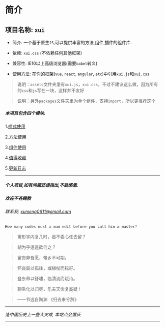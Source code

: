 <link rel="stylesheet" type="text/css" href="./assets/xui.css">
<script type="text/javascript" src="./assets/xui.js"></script>

# 简介

## 项目名称: `xui`

* 简介: 一个基于原生`JS`,可以提供丰富的方法,组件,插件的组件库.

* 依赖: `xui.css` (不依赖任何其他框架)

* 兼容性: IE10以上高级浏览器(需要`babel`转义)

* 使用方法: 在你的框架(`vue`, `react`, `angular`, `etc`)中引用`xui.js`和`xui.css`

>说明：`assets`文件夹里有`xui.js`，`xui.css`，不过不建议这么做，因为所有的`css`和`js`写在一块，这样并不友好

>说明：另外`packages`文件夹里为单个组件，支持`import`，所以更推荐这个

##### 本项目包含四个模块:
1.[样式使用](styles/README.md)

2.[方法使用](methods/README.md)

3.[组件使用](plugins/README.md)

4.[值得收藏](collection/README.md)

5.[更新日志](others/changeLog.md)

***

##### 个人项目,如有问题还请指出,不胜感激.
##### 欢迎不吝赐教
###### 联系我: *xumeng0611@gmail.com*

```js
How many codes must a man edit before you call him a master?
```

>寓形宇内复几时，曷不委心任去留？

>胡为乎遑遑欲何之？

>富贵非吾愿，帝乡不可期。

>怀良辰以孤往，或植杖而耘耔。

>登东皋以舒啸，临清流而赋诗。

>聊乘化以归尽，乐夫天命复奚疑！

>——节选自陶渊  《归去来兮辞》

***
*逢中国历史上一些大灾难, 本站点会置灰*
***